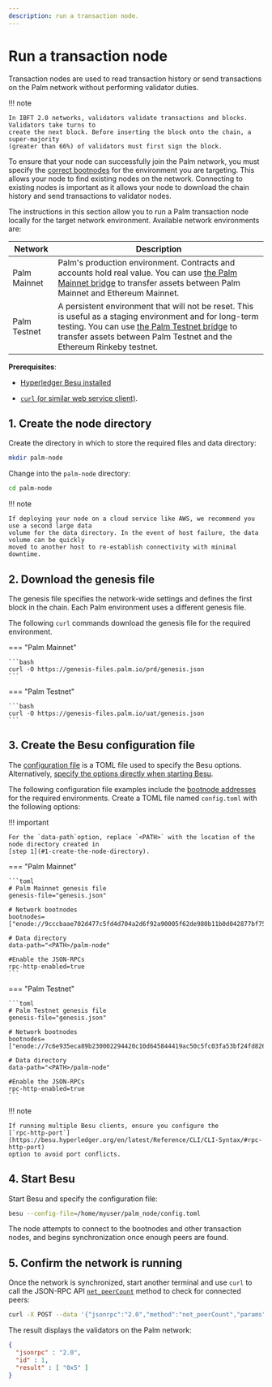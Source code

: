 ```yaml
---
description: run a transaction node.
---
```


# Run a transaction node

Transaction nodes are used to read transaction history or send transactions on the Palm network
without performing validator duties.

!!! note

    In IBFT 2.0 networks, validators validate transactions and blocks. Validators take turns to
    create the next block. Before inserting the block onto the chain, a super-majority
    (greater than 66%) of validators must first sign the block.

To ensure that your node can successfully join the Palm network, you must specify the
[correct bootnodes] for the environment you are targeting. This allows your node to find
existing nodes on the network. Connecting to existing nodes is important as it allows your node
to download the chain history and send transactions to validator nodes.

The instructions in this section allow you to run a Palm transaction node locally for the target
network environment. Available network environments are:

| Network       | Description                                                         |
|---------------|---------------------------------------------------------------------|
| Palm Mainnet  | Palm's production environment. Contracts and accounts hold real value. You can use [the Palm Mainnet bridge](Bridge.md#using-the-palm-mainnet-bridge) to transfer assets between Palm Mainnet and Ethereum Mainnet. |
| Palm Testnet  | A persistent environment that will not be reset. This is useful as a staging environment and for long-term testing. You can use [the Palm Testnet bridge](Bridge.md#using-the-palm-testnet-bridge) to transfer assets between Palm Testnet and the Ethereum Rinkeby testnet. |

**Prerequisites**:

* [Hyperledger Besu installed]

* [`curl` (or similar web service client)](https://curl.haxx.se/download.html).

## 1. Create the node directory

Create the directory in which to store the required files and data directory:

```bash
mkdir palm-node
```

Change into the `palm-node` directory:

```bash
cd palm-node
```

!!! note

    If deploying your node on a cloud service like AWS, we recommend you use a second large data
    volume for the data directory. In the event of host failure, the data volume can be quickly
    moved to another host to re-establish connectivity with minimal downtime.

## 2. Download the genesis file

The genesis file specifies the network-wide settings and defines the first block in the chain. Each
Palm environment uses a different genesis file.

The following `curl` commands download the genesis file for the required environment.

=== "Palm Mainnet"

    ```bash
    curl -O https://genesis-files.palm.io/prd/genesis.json
    ```

=== "Palm Testnet"

    ```bash
    curl -O https://genesis-files.palm.io/uat/genesis.json
    ```

## 3. Create the Besu configuration file

The [configuration file] is a TOML file used to specify the Besu options. Alternatively,
[specify the options directly when starting Besu].

The following configuration file examples include the [bootnode addresses] for the required
environments. Create a TOML file named `config.toml` with the following options:

!!! important

    For the `data-path`option, replace `<PATH>` with the location of the node directory created in
    [step 1](#1-create-the-node-directory).

=== "Palm Mainnet"

    ```toml
    # Palm Mainnet genesis file
    genesis-file="genesis.json"

    # Network bootnodes
    bootnodes=["enode://9cccbaae702d477c5fd4d704a2d6f92a90005f62de980b11b0d042877bf759774cf7d68d358c59427622e87538bc46afa1195d6ac12cb153d6771461c1830d1b@54.243.108.56:30303","enode://d6518f4f318a172158cf73c3e615c4eb488efb14c20b4a2f13570bf01092573222cd6935599a80017512457fb7f229cf6562f9d038b5d0dc98db95074d4a98b3@18.235.247.31:30303"]

    # Data directory
    data-path="<PATH>/palm-node"

    #Enable the JSON-RPCs
    rpc-http-enabled=true
    ```

=== "Palm Testnet"

    ```toml
    # Palm Testnet genesis file
    genesis-file="genesis.json"

    # Network bootnodes
    bootnodes=["enode://7c6e935eca89b230002294420c10d645844419ac50c5fc03fa53bf24fd82600508f5a4d5b89f7690c7e8f9c5dc833605d60bb1dd35997669ab7f1fc274683803@54.162.14.76:30303","enode://2f5d0489e2bbbc495e3d38ae3df9cc0a47faf42818057d193f0f4863d44505277c3d1b9a863f7ad961830ef15a8f8b72ec52791f3cca5ef84284a29f82f2dd73@18.235.20.166:30303"]

    # Data directory
    data-path="<PATH>/palm-node"

    #Enable the JSON-RPCs
    rpc-http-enabled=true
    ```

!!! note

    If running multiple Besu clients, ensure you configure the
    [`rpc-http-port`](https://besu.hyperledger.org/en/latest/Reference/CLI/CLI-Syntax/#rpc-http-port)
    option to avoid port conflicts.

## 4. Start Besu

Start Besu and specify the configuration file:

```bash
besu --config-file=/home/myuser/palm_node/config.toml
```

The node attempts to connect to the bootnodes and other transaction nodes, and begins
synchronization once enough peers are found.

## 5. Confirm the network is running

Once the network is synchronized, start another terminal and use `curl` to call the JSON-RPC API
[`net_peerCount`](https://besu.hyperledger.org/en/latest/Reference/API-Methods/#net_peerCount)
method to check for connected peers:

```bash
curl -X POST --data '{"jsonrpc":"2.0","method":"net_peerCount","params":[], "id":1}' localhost:8545
```

The result displays the validators on the Palm network:

```json
{
  "jsonrpc" : "2.0",
  "id" : 1,
  "result" : [ "0x5" ]
}
```

[bootnode addresses]: https://besu.hyperledger.org/HowTo/Find-and-Connect/Bootnodes/
[Hyperledger Besu installed]: https://besu.hyperledger.org/HowTo/Get-Started/Installation-Options/Install-Binaries/
[specify the options directly when starting Besu]: https://besu.hyperledger.org/Reference/CLI/CLI-Syntax/
[configuration file]: https://besu.hyperledger.org/HowTo/Configure/Using-Configuration-File/
[correct bootnodes]: #3-create-the-besu-configuration-file
